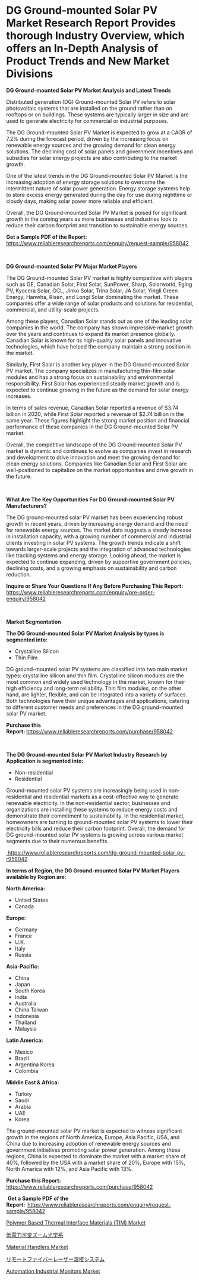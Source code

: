 <p><h1>DG Ground-mounted Solar PV Market Research Report Provides thorough Industry Overview, which offers an In-Depth Analysis of Product Trends and New Market Divisions</h1></p><p><strong>DG Ground-mounted Solar PV Market Analysis and Latest Trends</strong></p>
<p><p>Distributed generation (DG) Ground-mounted Solar PV refers to solar photovoltaic systems that are installed on the ground rather than on rooftops or on buildings. These systems are typically larger in size and are used to generate electricity for commercial or industrial purposes.</p><p>The DG Ground-mounted Solar PV Market is expected to grow at a CAGR of 7.2% during the forecast period, driven by the increasing focus on renewable energy sources and the growing demand for clean energy solutions. The declining cost of solar panels and government incentives and subsidies for solar energy projects are also contributing to the market growth.</p><p>One of the latest trends in the DG Ground-mounted Solar PV Market is the increasing adoption of energy storage solutions to overcome the intermittent nature of solar power generation. Energy storage systems help to store excess energy generated during the day for use during nighttime or cloudy days, making solar power more reliable and efficient.</p><p>Overall, the DG Ground-mounted Solar PV Market is poised for significant growth in the coming years as more businesses and industries look to reduce their carbon footprint and transition to sustainable energy sources.</p></p>
<p><strong>Get a Sample PDF of the Report:&nbsp;</strong> <a href="https://www.reliableresearchreports.com/enquiry/request-sample/958042">https://www.reliableresearchreports.com/enquiry/request-sample/958042</a></p>
<p>&nbsp;</p>
<p><strong>DG Ground-mounted Solar PV Major Market Players</strong></p>
<p><p>The DG Ground-mounted Solar PV market is highly competitive with players such as GE, Canadian Solar, First Solar, SunPower, Sharp, Solarworld, Eging PV, Kyocera Solar, GCL, Jinko Solar, Trina Solar, JA Solar, Yingli Green Energy, Hanwha, Risen, and Longi Solar dominating the market. These companies offer a wide range of solar products and solutions for residential, commercial, and utility-scale projects.</p><p>Among these players, Canadian Solar stands out as one of the leading solar companies in the world. The company has shown impressive market growth over the years and continues to expand its market presence globally. Canadian Solar is known for its high-quality solar panels and innovative technologies, which have helped the company maintain a strong position in the market.</p><p>Similarly, First Solar is another key player in the DG Ground-mounted Solar PV market. The company specializes in manufacturing thin-film solar modules and has a strong focus on sustainability and environmental responsibility. First Solar has experienced steady market growth and is expected to continue growing in the future as the demand for solar energy increases.</p><p>In terms of sales revenue, Canadian Solar reported a revenue of $3.74 billion in 2020, while First Solar reported a revenue of $2.74 billion in the same year. These figures highlight the strong market position and financial performance of these companies in the DG Ground-mounted Solar PV market.</p><p>Overall, the competitive landscape of the DG Ground-mounted Solar PV market is dynamic and continues to evolve as companies invest in research and development to drive innovation and meet the growing demand for clean energy solutions. Companies like Canadian Solar and First Solar are well-positioned to capitalize on the market opportunities and drive growth in the future.</p></p>
<p>&nbsp;</p>
<p><strong>What Are The Key Opportunities For DG Ground-mounted Solar PV Manufacturers?</strong></p>
<p><p>The DG ground-mounted solar PV market has been experiencing robust growth in recent years, driven by increasing energy demand and the need for renewable energy sources. The market data suggests a steady increase in installation capacity, with a growing number of commercial and industrial clients investing in solar PV systems. The growth trends indicate a shift towards larger-scale projects and the integration of advanced technologies like tracking systems and energy storage. Looking ahead, the market is expected to continue expanding, driven by supportive government policies, declining costs, and a growing emphasis on sustainability and carbon reduction.</p></p>
<p><strong>Inquire or Share Your Questions If Any Before Purchasing This Report:</strong> <a href="https://www.reliableresearchreports.com/enquiry/pre-order-enquiry/958042">https://www.reliableresearchreports.com/enquiry/pre-order-enquiry/958042</a></p>
<p>&nbsp;</p>
<p><strong>Market Segmentation</strong></p>
<p><strong>The DG Ground-mounted Solar PV Market Analysis by types is segmented into:</strong></p>
<p><ul><li>Crystalline Silicon</li><li>Thin Film</li></ul></p>
<p><p>DG ground-mounted solar PV systems are classified into two main market types: crystalline silicon and thin film. Crystalline silicon modules are the most common and widely used technology in the market, known for their high efficiency and long-term reliability. Thin film modules, on the other hand, are lighter, flexible, and can be integrated into a variety of surfaces. Both technologies have their unique advantages and applications, catering to different customer needs and preferences in the DG ground-mounted solar PV market.</p></p>
<p><strong>Purchase this Report:&nbsp;</strong><a href="https://www.reliableresearchreports.com/purchase/958042">https://www.reliableresearchreports.com/purchase/958042</a></p>
<p>&nbsp;</p>
<p><strong>The DG Ground-mounted Solar PV Market Industry Research by Application is segmented into:</strong></p>
<p><ul><li>Non-residential</li><li>Residential</li></ul></p>
<p><p>Ground-mounted solar PV systems are increasingly being used in non-residential and residential markets as a cost-effective way to generate renewable electricity. In the non-residential sector, businesses and organizations are installing these systems to reduce energy costs and demonstrate their commitment to sustainability. In the residential market, homeowners are turning to ground-mounted solar PV systems to lower their electricity bills and reduce their carbon footprint. Overall, the demand for DG ground-mounted solar PV systems is growing across various market segments due to their numerous benefits.</p></p>
<p><a href="https://www.reliableresearchreports.com/dg-ground-mounted-solar-pv-r958042">&nbsp;https://www.reliableresearchreports.com/dg-ground-mounted-solar-pv-r958042</a></p>
<p><strong>In terms of Region, the DG Ground-mounted Solar PV Market Players available by Region are:</strong></p>
<p>
    <p> <strong> North America: </strong>
        <ul>
            <li>United States</li>
            <li>Canada</li>
        </ul>
        </p> 
    <p> <strong> Europe: </strong>
        <ul>
            <li>Germany</li>
            <li>France</li>
            <li>U.K.</li>
            <li>Italy</li>
            <li>Russia</li>
        </ul>
        </p> 
    <p> <strong> Asia-Pacific: </strong>
        <ul>
            <li>China</li>
            <li>Japan</li>
            <li>South Korea</li>
            <li>India</li>
            <li>Australia</li>
            <li>China Taiwan</li>
            <li>Indonesia</li>
            <li>Thailand</li>
            <li>Malaysia</li>
        </ul>
        </p> 
    <p> <strong> Latin America: </strong>
        <ul>
            <li>Mexico</li>
            <li>Brazil</li>
            <li>Argentina Korea</li>
            <li>Colombia</li>
        </ul>
        </p> 
    <p> <strong> Middle East & Africa: </strong>
        <ul>
            <li>Turkey</li>
            <li>Saudi</li>
            <li>Arabia</li>
            <li>UAE</li>
            <li>Korea</li>
        </ul>
    </p>
    </p>
<p><p>The ground-mounted solar PV market is expected to witness significant growth in the regions of North America, Europe, Asia Pacific, USA, and China due to increasing adoption of renewable energy sources and government initiatives promoting solar power generation. Among these regions, China is expected to dominate the market with a market share of 40%, followed by the USA with a market share of 20%, Europe with 15%, North America with 12%, and Asia Pacific with 13%.</p></p>
<p><strong>Purchase this Report: </strong><a href="https://www.reliableresearchreports.com/purchase/958042">https://www.reliableresearchreports.com/purchase/958042</a></p>
<p>&nbsp;<strong>Get a Sample PDF of the Report:&nbsp;&nbsp;</strong><a href="https://www.reliableresearchreports.com/enquiry/request-sample/958042">https://www.reliableresearchreports.com/enquiry/request-sample/958042</a></p>
<p><strong></strong></p>
<p><p><a href="https://github.com/singletonthaxterkelliehr2df/Market-Research-Report-List-2/blob/main/polymer-based-thermal-interface-materials-tim-market.md">Polymer Based Thermal Interface Materials (TIM) Market</a></p><p><a href="https://github.com/LenoraKris2023/Market-Research-Report-List-1/blob/main/652151384381.md">低電力可変ズーム光学系</a></p><p><a href="https://www.linkedin.com/pulse/material-handlers-market-competitive-analysis-trends-forecast-d9wre?trackingId=XeqCJM%2BWBIeoZOM4agdqmQ%3D%3D">Material Handlers Market</a></p><p><a href="https://github.com/Fatimaklein1/Market-Research-Report-List-1/blob/main/351499384380.md">リモートファイバーレーザー溶接システム</a></p><p><a href="https://github.com/kufem1/Market-Research-Report-List-2/blob/main/automation-industrial-monitors-market.md">Automation Industrial Monitors Market</a></p></p>
